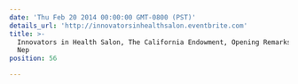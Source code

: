 ```yaml
---
date: 'Thu Feb 20 2014 00:00:00 GMT-0800 (PST)'
details_url: 'http://innovatorsinhealthsalon.eventbrite.com'
title: >-
  Innovators in Health Salon, The California Endowment, Opening Remarks, Shauna
  Nep
position: 56

---
```

